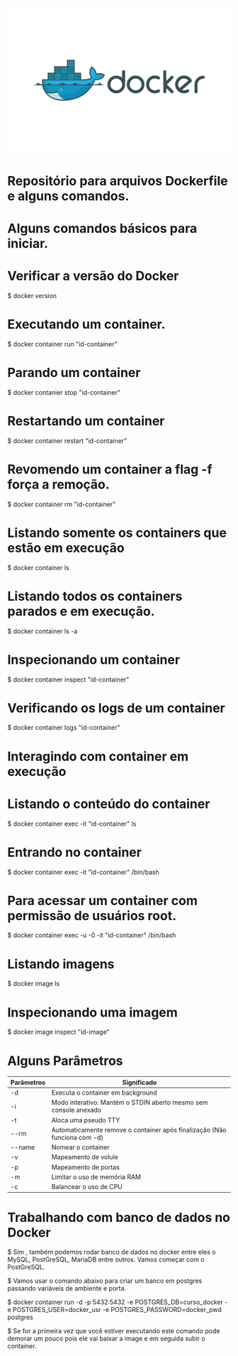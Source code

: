  

![](Docker-logo.png)
                                                                                                         
# Repositório para arquivos Dockerfile e alguns comandos.

# Alguns comandos básicos para iniciar.

# Verificar a versão do Docker

$ docker version

# Executando um container.

$ docker container run "id-container"

# Parando um container

$ docker contanier stop "id-container"

# Restartando um container

$ docker container restart "id-container"

# Revomendo um container a flag -f força a remoção.

$ docker container rm "id-container"

# Listando somente os containers que estão em execução

$ docker container ls

# Listando todos os containers parados e em execução.

$ docker container ls -a

# Inspecionando um container

$ docker container inspect "id-container"

# Verificando os logs de um container

$ docker container logs "id-container"

# Interagindo com container em execução

# Listando o conteúdo do container

$ docker container exec -it "id-container" ls 

# Entrando no container

$ docker container exec -it "id-container" /bin/bash

# Para acessar um container com permissão de usuários root.

$ docker container exec -u -0 -it "id-container" /bin/bash

# Listando imagens

$ docker image ls

# Inspecionando uma imagem

$ docker image inspect "id-image"

# Alguns Parâmetros

|Parâmetros| Significado                                                              |
|----------|--------------------------------------------------------------------------|
| -d       | Executa o container em background                                        |
| -i       | Modo interativo. Mantém o STDIN aberto mesmo sem console anexado         |
| -t       | Aloca uma pseudo TTY                                                     |
| --rm     | Automaticamente remove o container após finalização (Não funciona com -d)|
| --name   | Nomear o container                                                       |
| -v       | Mapeamento de volule                                                     |
| -p       | Mapeamento de portas                                                     |
| -m       | Limitar o uso de memória RAM                                             |
| -c       | Balancear o uso de CPU                                                   |


# Trabalhando com banco de dados no Docker

$ Sim , também podemos rodar banco de dados no docker entre eles o MySQL, PostGreSQL, MariaDB entre outros.
Vamos começar com o PostGreSQL.

$ Vamos usar o comando abaixo para criar um banco em postgres passando variáveis de ambiente e porta.

$ docker container run -d -p 5432:5432  -e POSTGRES_DB=curso_docker -e POSTGRES_USER=docker_usr -e POSTGRES_PASSWORD=docker_pwd postgres 

$ Se for a primeira vez que você estiver executando este comando pode demorar um pouco pois ele vai baixar a image e em seguida subir o container.
 
<!-- Markdown link & img dfn's -->


